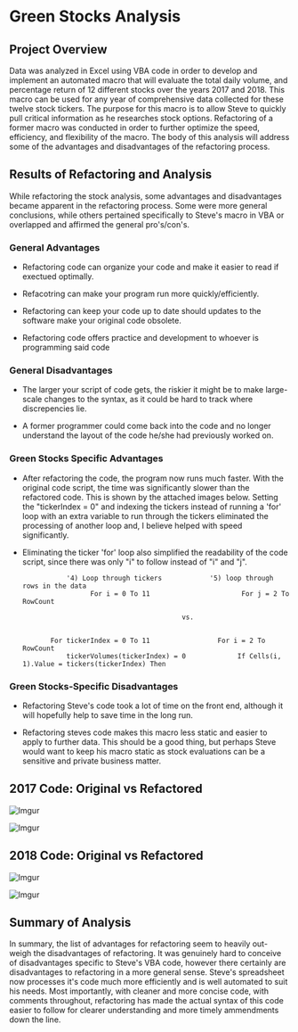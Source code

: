 # Green Stocks Analysis

## Project Overview
Data was analyzed in Excel using VBA code in order to develop and implement an automated macro that will evaluate the total daily volume, and percentage return of 12 different stocks over the years 2017 and 2018. This macro can be used for any year of comprehensive data collected for these twelve stock tickers. The purpose for this macro is to allow Steve to quickly pull critical information as he researches stock options. Refactoring of a former macro was conducted in order to further optimize the speed, efficiency, and flexibility of the macro. The body of this analysis will address some of the advantages and disadvantages of the refactoring process.
    
## Results of Refactoring and Analysis

While refactoring the stock analysis, some advantages and disadvantages became apparent in the refactoring process. Some were more general conclusions, while others pertained specifically to Steve's macro in VBA or overlapped and affirmed the general pro's/con's.
    
### General Advantages

   - Refactoring code can organize your code and make it easier to read if exectued optimally.
      
   - Refacotring can make your program run more quickly/efficiently.
    
   - Refactoring can keep your code up to date should updates to the software make your original code obsolete.
    
   - Refactoring code offers practice and development to whoever is programming said code
    
### General Disadvantages

   - The larger your script of code gets, the riskier it might be to make large-scale changes to the syntax, as it could be hard to track where discrepencies lie.
    
   - A former programmer could come back into the code and no longer understand the layout of the code he/she had previously worked on.
    
### Green Stocks Specific Advantages

   - After refactoring the code, the program now runs much faster. With the original code script, the time was significantly slower than the refactored code. This is shown by the attached images below. Setting the "tickerIndex = 0" and indexing the tickers instead of running a 'for' loop with an extra variable to run through the tickers eliminated the processing of another loop and, I believe helped with speed significantly.
    
   - Eliminating the ticker 'for' loop also simplified the readability of the code script, since there was only "i" to follow instead of "i" and "j".  
    
                    '4) Loop through tickers            '5) loop through rows in the data
                          For i = 0 To 11                       For j = 2 To RowCount
                          
                                                 vs.
                                                 
                                    
                For tickerIndex = 0 To 11                 For i = 2 To RowCount
                    tickerVolumes(tickerIndex) = 0             If Cells(i, 1).Value = tickers(tickerIndex) Then
                       
### Green Stocks-Specific Disadvantages

   - Refactoring Steve's code took a lot of time on the front end, although it will hopefully help to save time in the long run.
   
   - Refactoring steves code makes this macro less static and easier to apply to further data. This should be a good thing, but perhaps Steve would want to keep      his macro static as stock evaluations can be a sensitive and private business matter.   

## 2017 Code: Original vs Refactored

![Imgur](https://imgur.com/tsGxXHi.png)

![Imgur](https://imgur.com/LZ54VjY.png)

## 2018 Code: Original vs Refactored    

![Imgur](https://imgur.com/sdQj6dl.png)
    
![Imgur](https://imgur.com/0NiVAUk.png)   
   
## Summary of Analysis

In summary, the list of advantages for refactoring seem to heavily out-weigh the disadvantages of refactoring. It was genuinely hard to conceive of disadvantages specific to Steve's VBA code, however there certainly are disadvantages to refactoring in a more general sense. Steve's spreadsheet now processes it's code much more efficiently and is well automated to suit his needs. Most importantly, with cleaner and more concise code, with comments throughout, refactoring has made the actual syntax of this code easier to follow for clearer understanding and more timely ammendments down the line. 
